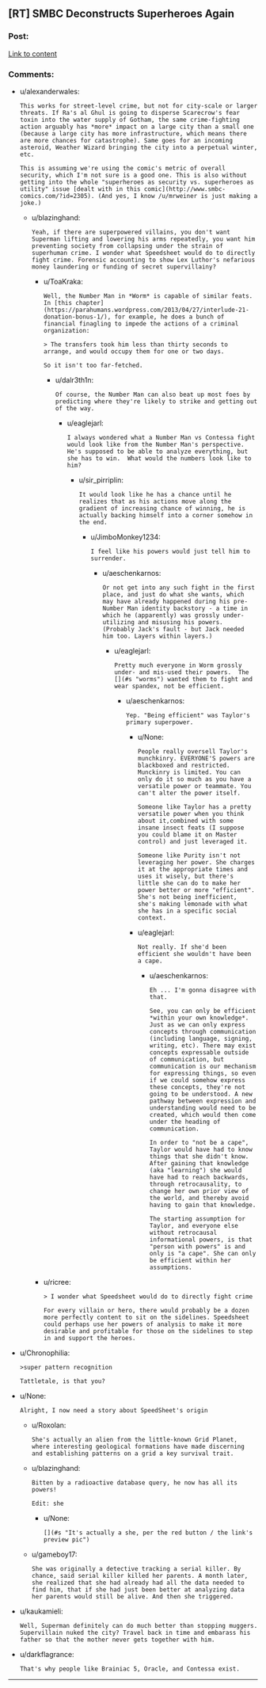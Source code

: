 ## [RT] SMBC Deconstructs Superheroes Again

### Post:

[Link to content](http://www.smbc-comics.com/index.php?id=3840)

### Comments:

- u/alexanderwales:
  ```
  This works for street-level crime, but not for city-scale or larger threats. If Ra's al Ghul is going to disperse Scarecrow's fear toxin into the water supply of Gotham, the same crime-fighting action arguably has *more* impact on a large city than a small one (because a large city has more infrastructure, which means there are more chances for catastrophe). Same goes for an incoming asteroid, Weather Wizard bringing the city into a perpetual winter, etc.

  This is assuming we're using the comic's metric of overall security, which I'm not sure is a good one. This is also without getting into the whole "superheroes as security vs. superheroes as utility" issue [dealt with in this comic](http://www.smbc-comics.com/?id=2305). (And yes, I know /u/mrweiner is just making a joke.)
  ```

  - u/blazinghand:
    ```
    Yeah, if there are superpowered villains, you don't want Superman lifting and lowering his arms repeatedly, you want him preventing society from collapsing under the strain of superhuman crime. I wonder what Speedsheet would do to directly fight crime. Forensic accounting to show Lex Luthor's nefarious money laundering or funding of secret supervillainy?
    ```

    - u/ToaKraka:
      ```
      Well, the Number Man in *Worm* is capable of similar feats. In [this chapter](https://parahumans.wordpress.com/2013/04/27/interlude-21-donation-bonus-1/), for example, he does a bunch of financial finagling to impede the actions of a criminal organization:

      > The transfers took him less than thirty seconds to arrange, and would occupy them for one or two days.

      So it isn't too far-fetched.
      ```

      - u/dalr3th1n:
        ```
        Of course, the Number Man can also beat up most foes by predicting where they're likely to strike and getting out of the way.
        ```

        - u/eaglejarl:
          ```
          I always wondered what a Number Man vs Contessa fight would look like from the Number Man's perspective.  He's supposed to be able to analyze everything, but she has to win.  What would the numbers look like to him?
          ```

          - u/sir_pirriplin:
            ```
            It would look like he has a chance until he realizes that as his actions move along the gradient of increasing chance of winning, he is actually backing himself into a corner somehow in the end.
            ```

            - u/JimboMonkey1234:
              ```
              I feel like his powers would just tell him to surrender.
              ```

              - u/aeschenkarnos:
                ```
                Or not get into any such fight in the first place, and just do what she wants, which may have already happened during his pre-Number Man identity backstory - a time in which he (apparently) was grossly under-utilizing and misusing his powers. (Probably Jack's fault - but Jack needed him too. Layers within layers.)
                ```

                - u/eaglejarl:
                  ```
                  Pretty much everyone in Worm grossly under- and mis-used their powers.  The [](#s "worms") wanted them to fight and wear spandex, not be efficient.
                  ```

                  - u/aeschenkarnos:
                    ```
                    Yep. "Being efficient" was Taylor's primary superpower.
                    ```

                    - u/None:
                      ```
                      People really oversell Taylor's munchkinry. EVERYONE'S powers are blackboxed and restricted. Munckinry is limited. You can only do it so much as you have a versatile power or teammate. You can't alter the power itself.

                      Someone like Taylor has a pretty versatile power when you think about it,combined with some insane insect feats (I suppose you could blame it on Master control) and just leveraged it.

                      Someone like Purity isn't not leveraging her power. She charges it at the appropriate times and uses it wisely, but there's little she can do to make her power better or more "efficient". She's not being inefficient, she's making lemonade with what she has in a specific social context.
                      ```

                    - u/eaglejarl:
                      ```
                      Not really. If she'd been efficient she wouldn't have been a cape.
                      ```

                      - u/aeschenkarnos:
                        ```
                        Eh ... I'm gonna disagree with that.

                        See, you can only be efficient *within your own knowledge*. Just as we can only express concepts through communication (including language, signing, writing, etc). There may exist concepts expressable outside of communication, but communication is our mechanism for expressing things, so even if we could somehow express these concepts, they're not going to be understood. A new pathway between expression and understanding would need to be created, which would then come under the heading of communication.

                        In order to "not be a cape", Taylor would have had to know things that she didn't know. After gaining that knowledge (aka "learning") she would have had to reach backwards, through retrocausality, to change her own prior view of the world, and thereby avoid having to gain that knowledge. 

                        The starting assumption for Taylor, and everyone else without retrocausal informational powers, is that "person with powers" is and only is "a cape". She can only be efficient within her assumptions.
                        ```

    - u/ricree:
      ```
      > I wonder what Speedsheet would do to directly fight crime

      For every villain or hero, there would probably be a dozen more perfectly content to sit on the sidelines. Speedsheet could perhaps use her powers of analysis to make it more desirable and profitable for those on the sidelines to step in and support the heroes.
      ```

- u/Chronophilia:
  ```
  >super pattern recognition

  Tattletale, is that you?
  ```

- u/None:
  ```
  Alright, I now need a story about SpeedSheet's origin
  ```

  - u/Roxolan:
    ```
    She's actually an alien from the little-known Grid Planet, where interesting geological formations have made discerning and establishing patterns on a grid a key survival trait.
    ```

  - u/blazinghand:
    ```
    Bitten by a radioactive database query, he now has all its powers!

    Edit: she
    ```

    - u/None:
      ```
      [](#s "It's actually a she, per the red button / the link's preview pic")
      ```

  - u/gameboy17:
    ```
    She was originally a detective tracking a serial killer. By chance, said serial killer killed her parents. A month later, she realized that she had already had all the data needed to find him, that if she had just been better at analyzing data her parents would still be alive. And then she triggered.
    ```

- u/kaukamieli:
  ```
  Well, Superman definitely can do much better than stopping muggers. Supervillain nuked the city? Travel back in time and embarass his father so that the mother never gets together with him.
  ```

- u/darkflagrance:
  ```
  That's why people like Brainiac 5, Oracle, and Contessa exist.
  ```

---

